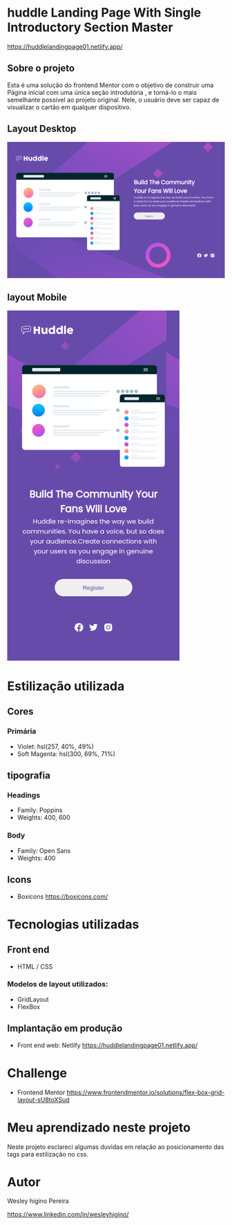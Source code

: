 # huddle Landing Page With Single Introductory Section Master
https://huddlelandingpage01.netlify.app/

## Sobre o projeto

Esta é uma solução do frontend Mentor com o objetivo de construir uma Página inicial com uma única seção introdutória , e torná-lo o mais semelhante possível ao projeto original. Nele, o usuário deve ser capaz de visualizar o cartão em qualquer dispositivo.


## Layout Desktop

![Getting Started](./images/huddledesktop.png)

## layout Mobile

![Getting Started](./images/huddlemobile.png)

# Estilização utilizada

## Cores

### Primária

- Violet: hsl(257, 40%, 49%)
- Soft Magenta: hsl(300, 69%, 71%)

## tipografia

### Headings

- Family: Poppins
- Weights: 400, 600

### Body

- Family: Open Sans
- Weights: 400

## Icons

- Boxicons 
  https://boxicons.com/


# Tecnologias utilizadas

## Front end

- HTML / CSS 

### Modelos de layout utilizados:

- GridLayout
- FlexBox

## Implantação em produção

- Front end web: Netlify
  https://huddlelandingpage01.netlify.app/
  
# Challenge

- Frontend Mentor
  https://www.frontendmentor.io/solutions/flex-box-grid-layout-sU8toXSud
  
# Meu aprendizado neste projeto
  
  Neste projeto esclareci algumas duvidas em relação ao posicionamento das tags para estilização no css. 
  
# Autor

Wesley higino Pereira

https://www.linkedin.com/in/wesleyhigino/
